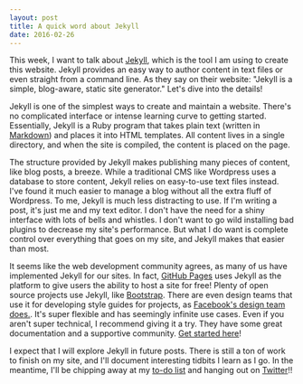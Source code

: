 ```yaml
---
layout: post
title: A quick word about Jekyll
date: 2016-02-26
---
```

This week, I want to talk about [Jekyll](https://jekyllrb.com), which is the tool I am using to create this website. Jekyll provides an easy way to author content in text files or even straight from a command line. As they say on their website: "Jekyll is a simple, blog-aware, static site generator." Let's dive into the details!

Jekyll is one of the simplest ways to create and maintain a website. There's no complicated interface or intense learning curve to getting started. Essentially, Jekyll is a Ruby program that takes plain text (written in [Markdown](https://daringfireball.net/projects/markdown/basics)) and places it into HTML templates. All content lives in a single directory, and when the site is compiled, the content is placed on the page.

The structure provided by Jekyll makes publishing many pieces of content, like blog posts, a breeze. While a traditional CMS like Wordpress uses a database to store content, Jekyll relies on easy-to-use text files instead. I've found it much easier to manage a blog without all the extra fluff of Wordpress. To me, Jekyll is much less distracting to use. If I'm writing a post, it's just me and my text editor. I don't have the need for a shiny interface with lots of bells and whistles. I don't want to go wild installing bad plugins to decrease my site's performance. But what I do want is complete control over everything that goes on my site, and Jekyll makes that easier than most.

It seems like the web development community agrees, as many of us have implemented Jekyll for our sites. In fact, [GitHub Pages](https://pages.github.com/) uses Jekyll as the platform to give users the ability to host a site for free! Plenty of open source projects use Jekyll, like [Bootstrap](https://getbootstrap.com). There are even design teams that use it for developing style guides for projects, as [Facebook's design team does.](https://facebook.github.io/design/). It's super flexible and has seemingly infinite use cases. Even if you aren't super technical, I recommend giving it a try. They have some great documentation and a supportive community. [Get started here](https://jekyllrb.com/docs/installation/)!

I expect that I will explore Jekyll in future posts. There is still a ton of work to finish on my site, and I'll document interesting tidbits I learn as I go. In the meantime, I'll be chipping away at my [to-do list](https://github.com/kingbryan/getting-things-done) and hanging out on [Twitter](https://kingbryan.me)!!
